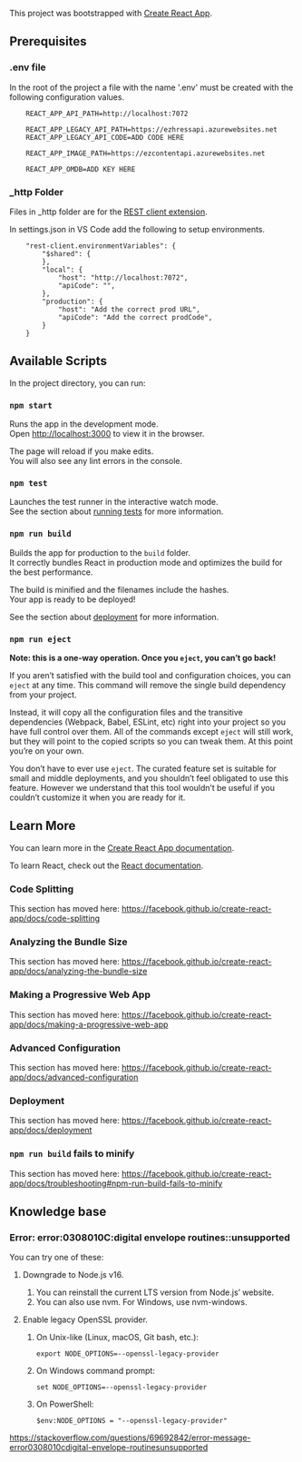 This project was bootstrapped with [Create React App](https://github.com/facebook/create-react-app).

## Prerequisites

### .env file
In the root of the project a file with the name '.env' must be created with the following configuration values.

```
    REACT_APP_API_PATH=http://localhost:7072

    REACT_APP_LEGACY_API_PATH=https://ezhressapi.azurewebsites.net
    REACT_APP_LEGACY_API_CODE=ADD CODE HERE

    REACT_APP_IMAGE_PATH=https://ezcontentapi.azurewebsites.net

    REACT_APP_OMDB=ADD KEY HERE
```

### _http Folder
Files in _http folder are for the [REST client extension](https://marketplace.visualstudio.com/items?itemName=humao.rest-client).


In settings.json in VS Code add the following to setup environments.

```
    "rest-client.environmentVariables": {
        "$shared": {
        },
        "local": {
            "host": "http://localhost:7072",
            "apiCode": "",
        },
        "production": {
            "host": "Add the correct prod URL",
            "apiCode": "Add the correct prodCode",
        }
    }
```

## Available Scripts

In the project directory, you can run:

### `npm start`

Runs the app in the development mode.<br />
Open [http://localhost:3000](http://localhost:3000) to view it in the browser.

The page will reload if you make edits.<br />
You will also see any lint errors in the console.

### `npm test`

Launches the test runner in the interactive watch mode.<br />
See the section about [running tests](https://facebook.github.io/create-react-app/docs/running-tests) for more information.

### `npm run build`

Builds the app for production to the `build` folder.<br />
It correctly bundles React in production mode and optimizes the build for the best performance.

The build is minified and the filenames include the hashes.<br />
Your app is ready to be deployed!

See the section about [deployment](https://facebook.github.io/create-react-app/docs/deployment) for more information.

### `npm run eject`

**Note: this is a one-way operation. Once you `eject`, you can’t go back!**

If you aren’t satisfied with the build tool and configuration choices, you can `eject` at any time. This command will remove the single build dependency from your project.

Instead, it will copy all the configuration files and the transitive dependencies (Webpack, Babel, ESLint, etc) right into your project so you have full control over them. All of the commands except `eject` will still work, but they will point to the copied scripts so you can tweak them. At this point you’re on your own.

You don’t have to ever use `eject`. The curated feature set is suitable for small and middle deployments, and you shouldn’t feel obligated to use this feature. However we understand that this tool wouldn’t be useful if you couldn’t customize it when you are ready for it.

## Learn More

You can learn more in the [Create React App documentation](https://facebook.github.io/create-react-app/docs/getting-started).

To learn React, check out the [React documentation](https://reactjs.org/).

### Code Splitting

This section has moved here: https://facebook.github.io/create-react-app/docs/code-splitting

### Analyzing the Bundle Size

This section has moved here: https://facebook.github.io/create-react-app/docs/analyzing-the-bundle-size

### Making a Progressive Web App

This section has moved here: https://facebook.github.io/create-react-app/docs/making-a-progressive-web-app

### Advanced Configuration

This section has moved here: https://facebook.github.io/create-react-app/docs/advanced-configuration

### Deployment

This section has moved here: https://facebook.github.io/create-react-app/docs/deployment

### `npm run build` fails to minify

This section has moved here: https://facebook.github.io/create-react-app/docs/troubleshooting#npm-run-build-fails-to-minify

## Knowledge base

### Error: error:0308010C:digital envelope routines::unsupported

You can try one of these:

1. Downgrade to Node.js v16.
   1. You can reinstall the current LTS version from Node.js’ website.
   2. You can also use nvm. For Windows, use nvm-windows.

2. Enable legacy OpenSSL provider.
   1. On Unix-like (Linux, macOS, Git bash, etc.):
        ```
        export NODE_OPTIONS=--openssl-legacy-provider
        ```
   2. On Windows command prompt:
        ```
        set NODE_OPTIONS=--openssl-legacy-provider
        ```
   3. On PowerShell:
        ``` 
        $env:NODE_OPTIONS = "--openssl-legacy-provider"
        ```
        
https://stackoverflow.com/questions/69692842/error-message-error0308010cdigital-envelope-routinesunsupported
